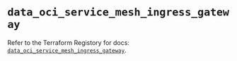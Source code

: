 # `data_oci_service_mesh_ingress_gateway`

Refer to the Terraform Registory for docs: [`data_oci_service_mesh_ingress_gateway`](https://registry.terraform.io/providers/oracle/oci/6.18.0/docs/data-sources/service_mesh_ingress_gateway).
